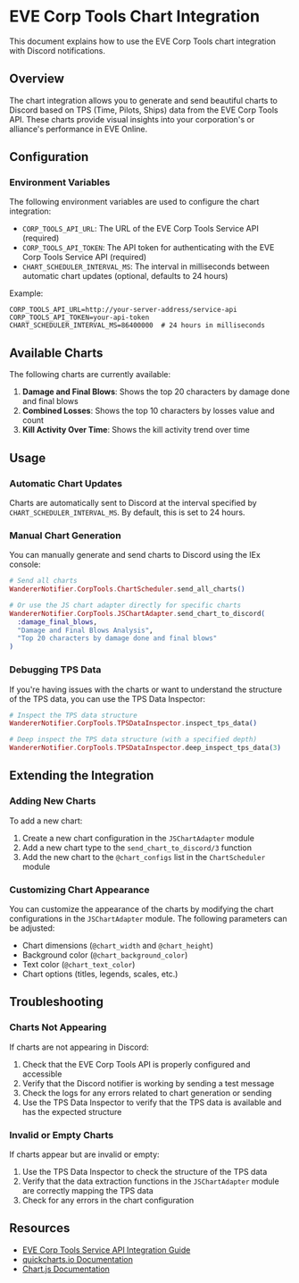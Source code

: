 # EVE Corp Tools Chart Integration

This document explains how to use the EVE Corp Tools chart integration with Discord notifications.

## Overview

The chart integration allows you to generate and send beautiful charts to Discord based on TPS (Time, Pilots, Ships) data from the EVE Corp Tools API. These charts provide visual insights into your corporation's or alliance's performance in EVE Online.

## Configuration

### Environment Variables

The following environment variables are used to configure the chart integration:

- `CORP_TOOLS_API_URL`: The URL of the EVE Corp Tools Service API (required)
- `CORP_TOOLS_API_TOKEN`: The API token for authenticating with the EVE Corp Tools Service API (required)
- `CHART_SCHEDULER_INTERVAL_MS`: The interval in milliseconds between automatic chart updates (optional, defaults to 24 hours)

Example:

```
CORP_TOOLS_API_URL=http://your-server-address/service-api
CORP_TOOLS_API_TOKEN=your-api-token
CHART_SCHEDULER_INTERVAL_MS=86400000  # 24 hours in milliseconds
```

## Available Charts

The following charts are currently available:

1. **Damage and Final Blows**: Shows the top 20 characters by damage done and final blows
2. **Combined Losses**: Shows the top 10 characters by losses value and count
3. **Kill Activity Over Time**: Shows the kill activity trend over time

## Usage

### Automatic Chart Updates

Charts are automatically sent to Discord at the interval specified by `CHART_SCHEDULER_INTERVAL_MS`. By default, this is set to 24 hours.

### Manual Chart Generation

You can manually generate and send charts to Discord using the IEx console:

```elixir
# Send all charts
WandererNotifier.CorpTools.ChartScheduler.send_all_charts()

# Or use the JS chart adapter directly for specific charts
WandererNotifier.CorpTools.JSChartAdapter.send_chart_to_discord(
  :damage_final_blows,
  "Damage and Final Blows Analysis",
  "Top 20 characters by damage done and final blows"
)
```

### Debugging TPS Data

If you're having issues with the charts or want to understand the structure of the TPS data, you can use the TPS Data Inspector:

```elixir
# Inspect the TPS data structure
WandererNotifier.CorpTools.TPSDataInspector.inspect_tps_data()

# Deep inspect the TPS data structure (with a specified depth)
WandererNotifier.CorpTools.TPSDataInspector.deep_inspect_tps_data(3)
```

## Extending the Integration

### Adding New Charts

To add a new chart:

1. Create a new chart configuration in the `JSChartAdapter` module
2. Add a new chart type to the `send_chart_to_discord/3` function
3. Add the new chart to the `@chart_configs` list in the `ChartScheduler` module

### Customizing Chart Appearance

You can customize the appearance of the charts by modifying the chart configurations in the `JSChartAdapter` module. The following parameters can be adjusted:

- Chart dimensions (`@chart_width` and `@chart_height`)
- Background color (`@chart_background_color`)
- Text color (`@chart_text_color`)
- Chart options (titles, legends, scales, etc.)

## Troubleshooting

### Charts Not Appearing

If charts are not appearing in Discord:

1. Check that the EVE Corp Tools API is properly configured and accessible
2. Verify that the Discord notifier is working by sending a test message
3. Check the logs for any errors related to chart generation or sending
4. Use the TPS Data Inspector to verify that the TPS data is available and has the expected structure

### Invalid or Empty Charts

If charts appear but are invalid or empty:

1. Use the TPS Data Inspector to check the structure of the TPS data
2. Verify that the data extraction functions in the `JSChartAdapter` module are correctly mapping the TPS data
3. Check for any errors in the chart configuration

## Resources

- [EVE Corp Tools Service API Integration Guide](integration_api.md)
- [quickcharts.io Documentation](https://quickchart.io/documentation/)
- [Chart.js Documentation](https://www.chartjs.org/docs/latest/) 